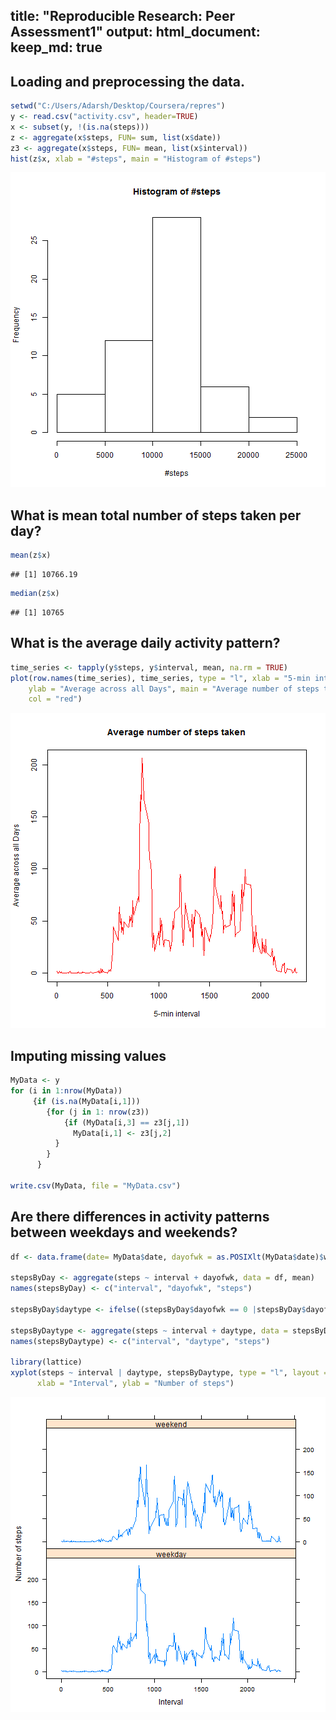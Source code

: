 title: "Reproducible Research: Peer Assessment1"
output: 
  html_document:
    keep_md: true
---


## Loading and preprocessing the data.

```r
setwd("C:/Users/Adarsh/Desktop/Coursera/repres")
y <- read.csv("activity.csv", header=TRUE)
x <- subset(y, !(is.na(steps)))
z <- aggregate(x$steps, FUN= sum, list(x$date))
z3 <- aggregate(x$steps, FUN= mean, list(x$interval))
hist(z$x, xlab = "#steps", main = "Histogram of #steps")
```

![plot of chunk unnamed-chunk-1](figure/unnamed-chunk-1-1.png) 


## What is mean total number of steps taken per day?

```r
mean(z$x)
```

```
## [1] 10766.19
```

```r
median(z$x)
```

```
## [1] 10765
```


## What is the average daily activity pattern?

```r
time_series <- tapply(y$steps, y$interval, mean, na.rm = TRUE)
plot(row.names(time_series), time_series, type = "l", xlab = "5-min interval", 
    ylab = "Average across all Days", main = "Average number of steps taken", 
    col = "red")
```

![plot of chunk unnamed-chunk-3](figure/unnamed-chunk-3-1.png) 

## Imputing missing values

```r
MyData <- y
for (i in 1:nrow(MyData))
     {if (is.na(MyData[i,1]))
        {for (j in 1: nrow(z3))
            {if (MyData[i,3] == z3[j,1])
              MyData[i,1] <- z3[j,2]
          }
        }
      }

write.csv(MyData, file = "MyData.csv")
```

## Are there differences in activity patterns between weekdays and weekends?

```r
df <- data.frame(date= MyData$date, dayofwk = as.POSIXlt(MyData$date)$wday, steps = MyData$steps, interval = MyData$interval)

stepsByDay <- aggregate(steps ~ interval + dayofwk, data = df, mean)
names(stepsByDay) <- c("interval", "dayofwk", "steps")

stepsByDay$daytype <- ifelse((stepsByDay$dayofwk == 0 |stepsByDay$dayofwk == 6),"weekend", "weekday")

stepsByDaytype <- aggregate(steps ~ interval + daytype, data = stepsByDay, mean)
names(stepsByDaytype) <- c("interval", "daytype", "steps")

library(lattice)
xyplot(steps ~ interval | daytype, stepsByDaytype, type = "l", layout = c(1, 2), 
      xlab = "Interval", ylab = "Number of steps")
```

![plot of chunk unnamed-chunk-5](figure/unnamed-chunk-5-1.png) 

